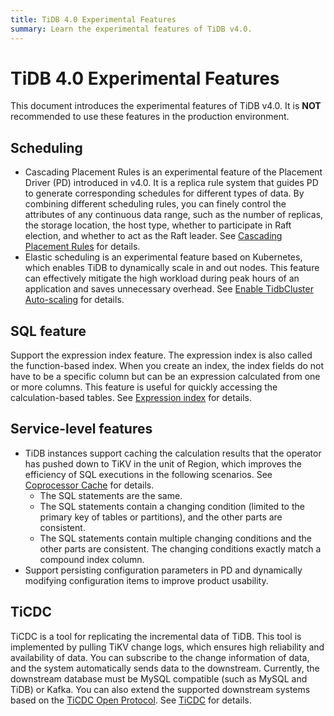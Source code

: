 ```yaml
---
title: TiDB 4.0 Experimental Features
summary: Learn the experimental features of TiDB v4.0.
---
```


# TiDB 4.0 Experimental Features

This document introduces the experimental features of TiDB v4.0. It is **NOT** recommended to use these features in the production environment.

## Scheduling

+ Cascading Placement Rules is an experimental feature of the Placement Driver (PD) introduced in v4.0. It is a replica rule system that guides PD to generate corresponding schedules for different types of data. By combining different scheduling rules, you can finely control the attributes of any continuous data range, such as the number of replicas, the storage location, the host type, whether to participate in Raft election, and whether to act as the Raft leader. See [Cascading Placement Rules](/configure-placement-rules.md) for details.
+ Elastic scheduling is an experimental feature based on Kubernetes, which enables TiDB to dynamically scale in and out nodes. This feature can effectively mitigate the high workload during peak hours of an application and saves unnecessary overhead. See [Enable TidbCluster Auto-scaling](https://docs.pingcap.com/tidb-in-kubernetes/stable/enable-tidb-cluster-auto-scaling) for details.

## SQL feature

Support the expression index feature. The expression index is also called the function-based index. When you create an index, the index fields do not have to be a specific column but can be an expression calculated from one or more columns. This feature is useful for quickly accessing the calculation-based tables. See [Expression index](/sql-statements/sql-statement-create-index.md) for details.

## Service-level features

+ TiDB instances support caching the calculation results that the operator has pushed down to TiKV in the unit of Region, which improves the efficiency of SQL executions in the following scenarios. See [Coprocessor Cache](/coprocessor-cache.md) for details.
    - The SQL statements are the same.
    - The SQL statements contain a changing condition (limited to the primary key of tables or partitions), and the other parts are consistent.
    - The SQL statements contain multiple changing conditions and the other parts are consistent. The changing conditions exactly match a compound index column.
+ Support persisting configuration parameters in PD and dynamically modifying configuration items to improve product usability.

## TiCDC

TiCDC is a tool for replicating the incremental data of TiDB. This tool is implemented by pulling TiKV change logs, which ensures high reliability and availability of data. You can subscribe to the change information of data, and the system automatically sends data to the downstream. Currently, the downstream database must be MySQL compatible (such as MySQL and TiDB) or Kafka. You can also extend the supported downstream systems based on the [TiCDC Open Protocol](/ticdc/ticdc-open-protocol.md). See [TiCDC](/ticdc/ticdc-overview.md) for details.
